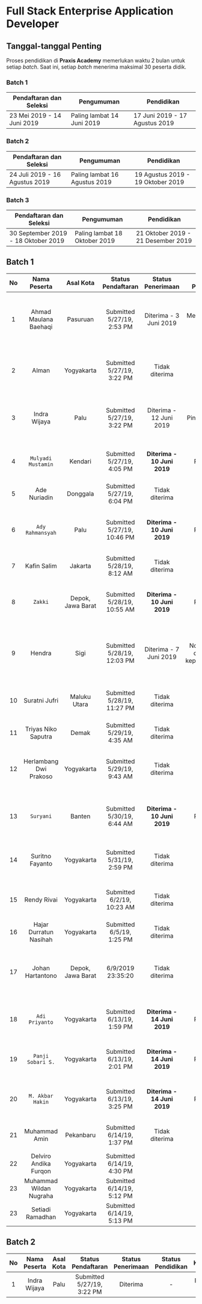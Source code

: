 # Full Stack Enterprise Application Developer

## Tanggal-tanggal Penting

Proses pendidikan di **Praxis Academy** memerlukan waktu 2 bulan untuk setiap *batch*. Saat ini,
setiap *batch* menerima maksimal 30 peserta didik.

### Batch 1

Pendaftaran dan Seleksi | Pengumuman | Pendidikan
--- | --- | ---
23 Mei 2019 - 14 Juni 2019  | Paling lambat 14 Juni 2019 | 17 Juni 2019 - 17 Agustus 2019

### Batch 2

Pendaftaran dan Seleksi | Pengumuman | Pendidikan
--- | --- | ---
24 Juli 2019 - 16 Agustus 2019  | Paling lambat 16 Agustus 2019 | 19 Agustus 2019 - 19 Oktober 2019

### Batch 3

Pendaftaran dan Seleksi | Pengumuman | Pendidikan
--- | --- | ---
30 September 2019 - 18 Oktober 2019| Paling lambat 18 Oktober 2019 | 21 Oktober 2019 - 21 Desember 2019

## Batch 1

| No | Nama Peserta | Asal Kota | Status Pendaftaran | Status Penerimaan | Status Pendidikan | Keterangan |
|:--:|:------------:|:---------:|:------------------:|:-----------------:|:-----------------:|:----------:|
| 1  | Ahmad Maulana Baehaqi | Pasuruan | Submitted 5/27/19, 2:53 PM | Diterima - 3 Juni 2019 | Mengundurkan diri | Jadwal interview: 1 Juni 2019, jam 09:00 WIB - WA / Google Hangout |
| 2  | Alman | Yogyakarta | Submitted 5/27/19, 3:22 PM | Tidak diterima | - | Jadwal interview: 11 Juni 2019, jam 19:00 WIB, WA |
| 3  | Indra Wijaya | Palu | Submitted 5/27/19, 3:22 PM | Diterima - 12 Juni 2019 | Pindah batch 2 | Jadwal interview: 11 Juni 2019, jam 19:00 WITA, WA |
| 4  | `Mulyadi Mustamin` | Kendari | Submitted 5/27/19, 4:05 PM | **Diterima - 10 Juni 2019** | Persiapan | Jadwal interview: 9 Juni 2019, jam 21:00 WIB, WA |
| 5  | Ade Nuriadin | Donggala | Submitted 5/27/19, 6:04 PM | Tidak diterima | - | Usia tidak memenuhi syarat |
| 6  | `Ady Rahmansyah` | Palu | Submitted 5/27/19, 10:46 PM | **Diterima - 10 Juni 2019** | Persiapan | Jadwal interview: 10 Juni 2019, jam 10:00 WIB, WA |
| 7  | Kafin Salim | Jakarta | Submitted 5/28/19, 8:12 AM | Tidak diterima | - | Pembatalan oleh calon peserta |
| 8  | `Zakki` | Depok, Jawa Barat | Submitted 5/28/19, 10:55 AM | **Diterima - 10 Juni 2019** | Persiapan | Jadwal interview: 7 Juni 2019, jam 20:00 WIB - WhatsApp |
| 9  | Hendra | Sigi | Submitted 5/28/19, 12:03 PM | Diterima - 7 Juni 2019 | No response: dibatalkan kepesertaannya | Jadwal interview: 3 Juni 2019, jam 10 WITA - Google Hangout |
| 10  | Suratni Jufri | Maluku Utara | Submitted 5/28/19, 11:27 PM | Tidak diterima | - | Penentuan jadwal interview: no response |
| 11  | Triyas Niko Saputra | Demak | Submitted 5/29/19, 4:35 AM | Tidak diterima | - | Usia tidak memenuhi syarat |
| 12  | Herlambang Dwi Prakoso | Yogyakarta | Submitted 5/29/19, 9:43 AM | Tidak diterima | - | Jadwal interview: 3 Juni 2019, jam 15:30 WIB, WhatsApp |
| 13  | `Suryani` | Banten | Submitted 5/30/19, 6:44 AM | **Diterima - 10 Juni 2019** | Persiapan | Jadwal interview: 8 Juni 2019, jam 21:00 WIB - WhatsApp |
| 14  | Suritno Fayanto | Yogyakarta | Submitted 5/31/19, 2:59 PM | Tidak diterima | - | Penentuan jadwal interview: no response |
| 15  | Rendy Rivai | Yogyakarta | Submitted 6/2/19, 10:23 AM | Tidak diterima | - | Penentuan jadwal interview: no response |
| 16  | Hajar Durratun Nasihah | Yogyakarta | Submitted 6/5/19, 1:25 PM | Tidak diterima| - | Usia tidak memenuhi syarat |
| 17  | Johan Hartantono | Depok, Jawa Barat | 6/9/2019 23:35:20 | Tidak diterima | - | Jadwal interview: 13 Juni 2019, jam 19:00, WA: no response |
| 18  | `Adi Priyanto` | Yogyakarta | Submitted 6/13/19, 1:59 PM | **Diterima - 14 Juni 2019** | Persiapan | Jadwal interview: 13 Juni 2019, jam 19:30, WA |
| 19  | `Panji Sobari S.` | Yogyakarta | Submitted 6/13/19, 2:01 PM | **Diterima - 14 Juni 2019** | Persiapan | Jadwal interview: 13 Juni 2019, jam 20:00, WA |
| 20  | `M. Akbar Hakin` | Yogyakarta | Submitted 6/13/19, 3:25 PM | **Diterima - 14 Juni 2019** | Persiapan | Jadwal interview: 13 Juni 2019, jam 20:30, WA |
| 21  | Muhammad Amin | Pekanbaru | Submitted 6/14/19, 1:37 PM | Tidak diterima | - | Jadwal interview: no response |
| 22  | Delviro Andika Furqon | Yogyakarta | Submitted 6/14/19, 4:30 PM | | - | Jadwal interview: |
| 23  | Muhammad Wildan Nugraha | Yogyakarta | Submitted 6/14/19, 5:12 PM | | - | Jadwal interview: |
| 23  | Setiadi Ramadhan | Yogyakarta | Submitted 6/14/19, 5:13 PM | | - | Jadwal interview: |

## Batch 2

| No | Nama Peserta | Asal Kota | Status Pendaftaran | Status Penerimaan | Status Pendidikan | Keterangan |
|:--:|:------------:|:---------:|:------------------:|:-----------------:|:-----------------:|:----------:|
| 1  | Indra Wijaya | Palu | Submitted 5/27/19, 3:22 PM | Diterima | - | Pindah dari batch 1 |
